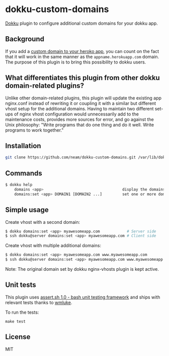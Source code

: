 # dokku-custom-domains

[Dokku](https://github.com/progrium/dokku) plugin to configure additional custom domains for your dokku app.

## Background

If you add a [custom domain to your heroko app](https://devcenter.heroku.com/articles/custom-domains), you can count on the fact that it will work in the same manner as the `appname.herokuapp.com` domain. The purpose of this plugin is to bring this possibility to dokku users.

## What differentiates this plugin from other dokku domain-related plugins?

Unlike other domain-related plugins, this plugin will update the existing app nginx.conf instead of rewriting it or coupling it with a similar but different vhost setup for the additional domains. Having to maintain two different set-ups of nginx vhost configuration would unnecessarily add to the maintenance costs, provides more sources for error, and go against the Unix philosophy: "Write programs that do one thing and do it well. Write programs to work together."

## Installation

```bash
git clone https://github.com/neam/dokku-custom-domains.git /var/lib/dokku/plugins/custom-domains
```

## Commands

```bash
$ dokku help
    domains <app>                                   display the domains for an app
    domains:set <app> DOMAIN1 [DOMAIN2 ...]         set one or more domains
```

## Simple usage

Create vhost with a second domain:

```bash
$ dokku domains:set <app> myawesomeapp.com            # Server side
$ ssh dokku@server domains:set <app> myawesomeapp.com # Client side
```

Create vhost with multiple additional domains:

```bash
$ dokku domains:set <app> myawesomeapp.com www.myawesomeapp.com            # Server side
$ ssh dokku@server domains:set <app> myawesomeapp.com www.myawesomeapp.com # Client side
```

Note: The original domain set by dokku nginx-vhosts plugin is kept active.

## Unit tests

This plugin uses [assert.sh 1.0 - bash unit testing framework](http://github.com/lehmannro/assert.sh) and ships with relevant tests thanks to [wmluke](https://github.com/wmluke).

To run the tests:

    make test

## License
MIT

